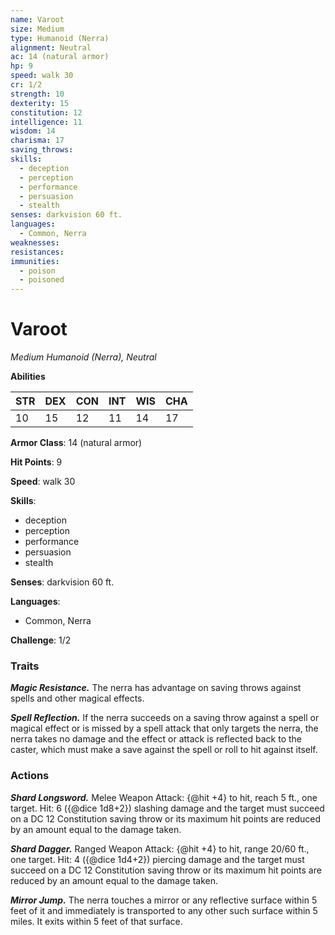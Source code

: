 ```yaml
---
name: Varoot
size: Medium
type: Humanoid (Nerra)
alignment: Neutral
ac: 14 (natural armor)
hp: 9
speed: walk 30
cr: 1/2
strength: 10
dexterity: 15
constitution: 12
intelligence: 11
wisdom: 14
charisma: 17
saving_throws:
skills:
  - deception
  - perception
  - performance
  - persuasion
  - stealth
senses: darkvision 60 ft.
languages:
  - Common, Nerra
weaknesses:
resistances:
immunities:
  - poison
  - poisoned
---
```


# Varoot

*Medium Humanoid (Nerra), Neutral*

**Abilities**

| STR | DEX | CON | INT | WIS | CHA |
| --- | --- | --- | --- | --- | --- |
| 10 | 15 | 12 | 11 | 14 | 17 |

**Armor Class**: 14 (natural armor)

**Hit Points**: 9

**Speed**: walk 30

**Skills**:
  - deception
  - perception
  - performance
  - persuasion
  - stealth

**Senses**: darkvision 60 ft.

**Languages**:
  - Common, Nerra

**Challenge**: 1/2

### Traits
***Magic Resistance.*** The nerra has advantage on saving throws against spells and other magical effects.

***Spell Reflection.*** If the nerra succeeds on a saving throw against a spell or magical effect or is missed by a spell attack that only targets the nerra, the nerra takes no damage and the effect or attack is reflected back to the caster, which must make a save against the spell or roll to hit against itself.

### Actions
***Shard Longsword.*** Melee Weapon Attack: {@hit +4} to hit, reach 5 ft., one target. Hit: 6 ({@dice 1d8+2}) slashing damage and the target must succeed on a DC 12 Constitution saving throw or its maximum hit points are reduced by an amount equal to the damage taken.

***Shard Dagger.*** Ranged Weapon Attack: {@hit +4} to hit, range 20/60 ft., one target. Hit: 4 ({@dice 1d4+2}) piercing damage and the target must succeed on a DC 12 Constitution saving throw or its maximum hit points are reduced by an amount equal to the damage taken.

***Mirror Jump.*** The nerra touches a mirror or any reflective surface within 5 feet of it and immediately is transported to any other such surface within 5 miles. It exits within 5 feet of that surface.

